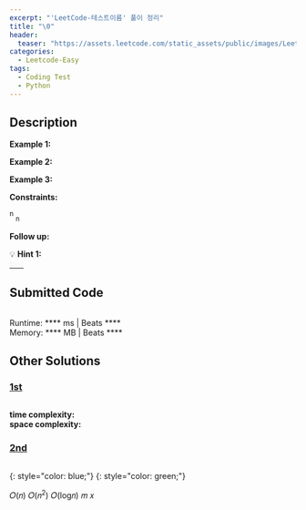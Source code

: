 ```yaml
---
excerpt: "'LeetCode-테스트이름' 풀이 정리"
title: "\0"
header:
  teaser: "https://assets.leetcode.com/static_assets/public/images/LeetCode_Sharing.png"
categories:
  - Leetcode-Easy
tags:
  - Coding Test
  - Python
---
```


## <i class="fa-solid fa-file-lines"></i> Description



**Example 1:**



**Example 2:**



**Example 3:**


**Constraints:**

<sup>n</sup>
<sub>n</sub>


**Follow up:** 

💡 **Hint 1:**   
<u><span style="color:#F5F5F5">hint</span></u>


## <i class="fa-solid fa-cloud-arrow-up"></i> Submitted Code

```python

```
<i class="fa-solid fa-clock"></i> Runtime: **** ms \| Beats ****    
<i class="fa-solid fa-memory"></i> Memory: **** MB \| Beats ****


## <i class="fa-solid fa-flask"></i> Other Solutions

### <a href="" target="_blank">1st</a>

```python

```
<i class="fa-solid fa-clock"></i> **time complexity:**     
<i class="fa-solid fa-memory"></i> **space complexity:**            

### <a href="" target="_blank">2nd</a>

```python

```



{: style="color: blue;"}
{: style="color: green;"}

𝑂(𝑛)
𝑂(𝑛<sup>2</sup>)
𝑂(log𝑛)
𝑚
𝑥